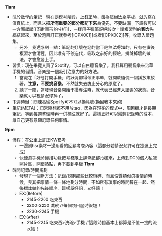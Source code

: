 **11am**
- 關於數學的筆記：現在是模考階段，上釘正時，因為沒辦法拿平板，就先寫在活頁紙上，而且以**把所有重要的部分都記下來**為優先，不要缺漏；下課後可以一方面學學[[函數圖形的分析]]，一樣用子彈筆記把該次上課複習到的**觀念**先總結起來，至於題目訂正就參考[[CPX001]]或者[[CPX002]]等，收錄入錯題集。
	- 另外，我還學到一點：筆記的好壞在記的當下是無法得知的，只有在事後複習才會清楚。因此唯有不停迭代，吸取之前好的經驗，排除掉壞的做法，才會愈發上手。
- 習慣：現在畢竟又買了Spotify，可以自由聽音樂了。我打算用聽音樂來治華手機的習慣。音樂是一個吸引注意力的好方法。
	1. 當處在「好想打開手機」的狀況卻得做正事時，就開啟隨便一個播放集放著。**注意，不要挑音樂**，不然就失去防止分心的原意了。
	2. 聽了一陣，當發現音樂開始干擾專注時，就代表已經進入讀書的狀態，音樂就可以視情況停掉了。
- 下週待辦：問陳亮瑜Spotify可不可以換帳號(換回我本來的)
- 筆記(META)：日常隨想都不用放tag，因為在現在的模式中，周回顧才是長期筆記，等到每週整理時再一併標注就好了。這樣正好可以減輕記錄時的成本，讓自己更有意願記錄任何事情。

**9pm**
- 流程：在公車上訂正KW模考
	- 一邊刷hsr素材一邊用看的回顧考卷內容（這部分若情況允許可在捷運上完成）
	- 快速用手機的掃描功能把考卷跟上課筆記都拍起來，上傳到DC的個人私服照片區，開個熱點，再下載到平板
**11pm**
- 時間記錄/時間規劃
	- 發現了一個新方法：記錄/規劃那些比較瑣碎、而且性質類似的事情的時候，與其把事情一條一條地劃分時間，不如所有瑣事的時間算在一起，然後標註做的先後順序，這樣既好記，又好讀！
	- EX:(Before)
		- 2145-2200 吃東西
		- 2200-2230 洗碗 //每個項目歷時很短！
		- 2230-2245 手機
	- EX:(After)
		- 2145-2245 吃東西>洗碗>手機 //這段時間基本上都算是不值一提的流水帳！